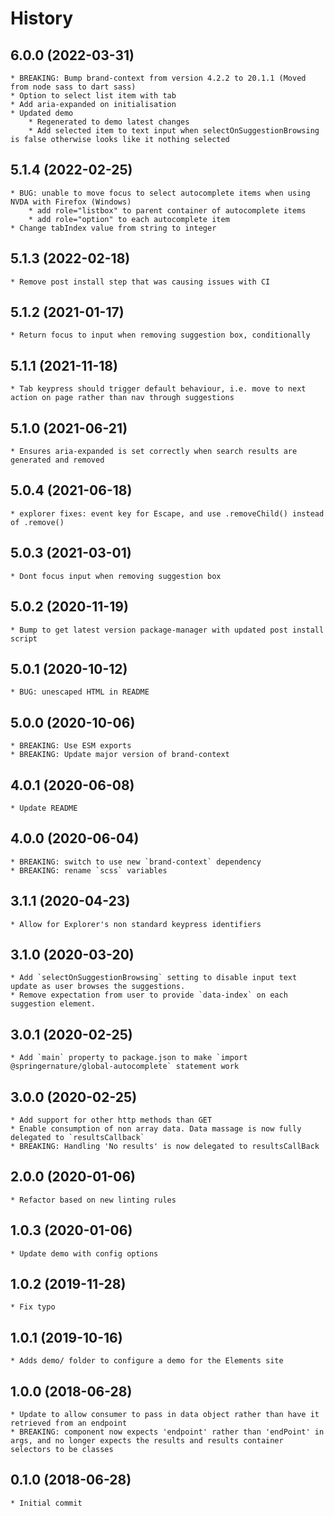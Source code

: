 # History

## 6.0.0 (2022-03-31)
    * BREAKING: Bump brand-context from version 4.2.2 to 20.1.1 (Moved from node sass to dart sass)
    * Option to select list item with tab
    * Add aria-expanded on initialisation
    * Updated demo
        * Regenerated to demo latest changes
        * Add selected item to text input when selectOnSuggestionBrowsing is false otherwise looks like it nothing selected

## 5.1.4 (2022-02-25)
    * BUG: unable to move focus to select autocomplete items when using NVDA with Firefox (Windows) 
        * add role="listbox" to parent container of autocomplete items
        * add role="option" to each autocomplete item  
    * Change tabIndex value from string to integer

## 5.1.3 (2022-02-18)
    * Remove post install step that was causing issues with CI

## 5.1.2 (2021-01-17)
    * Return focus to input when removing suggestion box, conditionally

## 5.1.1 (2021-11-18)
    * Tab keypress should trigger default behaviour, i.e. move to next action on page rather than nav through suggestions

## 5.1.0 (2021-06-21)
    * Ensures aria-expanded is set correctly when search results are generated and removed

## 5.0.4 (2021-06-18)
    * explorer fixes: event key for Escape, and use .removeChild() instead of .remove()

## 5.0.3 (2021-03-01)
    * Dont focus input when removing suggestion box

## 5.0.2 (2020-11-19)
    * Bump to get latest version package-manager with updated post install script

## 5.0.1 (2020-10-12)
    * BUG: unescaped HTML in README

## 5.0.0 (2020-10-06)
    * BREAKING: Use ESM exports
	* BREAKING: Update major version of brand-context

## 4.0.1 (2020-06-08)
    * Update README

## 4.0.0 (2020-06-04)
    * BREAKING: switch to use new `brand-context` dependency
	* BREAKING: rename `scss` variables

## 3.1.1 (2020-04-23)
    * Allow for Explorer's non standard keypress identifiers

## 3.1.0 (2020-03-20)
    * Add `selectOnSuggestionBrowsing` setting to disable input text update as user browses the suggestions.
    * Remove expectation from user to provide `data-index` on each suggestion element.

## 3.0.1 (2020-02-25)
    * Add `main` property to package.json to make `import @springernature/global-autocomplete` statement work

## 3.0.0 (2020-02-25)
    * Add support for other http methods than GET
    * Enable consumption of non array data. Data massage is now fully delegated to `resultsCallback`
    * BREAKING: Handling 'No results' is now delegated to resultsCallBack

## 2.0.0 (2020-01-06)
    * Refactor based on new linting rules

## 1.0.3 (2020-01-06)
    * Update demo with config options

## 1.0.2 (2019-11-28)
    * Fix typo

## 1.0.1 (2019-10-16)
    * Adds demo/ folder to configure a demo for the Elements site

## 1.0.0 (2018-06-28)
    * Update to allow consumer to pass in data object rather than have it retrieved from an endpoint
    * BREAKING: component now expects 'endpoint' rather than 'endPoint' in args, and no longer expects the results and results container selectors to be classes

## 0.1.0 (2018-06-28)
    * Initial commit
